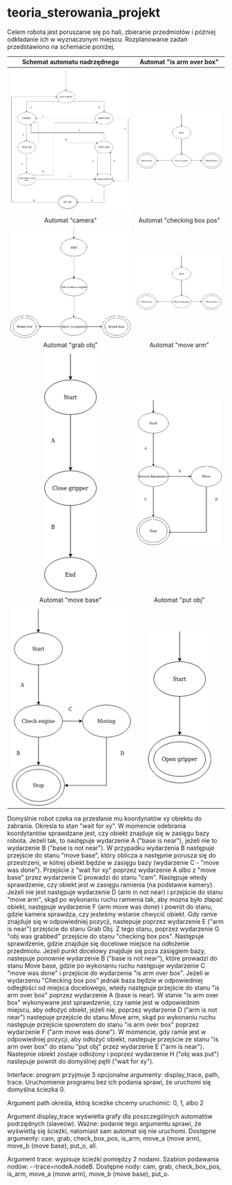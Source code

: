 # teoria_sterowania_projekt


Celem robota jest poruszanie się po hali, zbieranie przedmiotów i później odkładanie ich w wyznaczonym miejscu. Rozplanowanie zadań przedstawiono na schemacie poniżej. 


Schemat automatu nadrzędnego          | Automat "is arm over box"
:-------------------------:|:-------------------------:
![](docs/schemat.png)  |  ![](docs/arm_box)
Automat "camera"          | Automat "checking box pos"
![](docs/camera2)  |  ![](docs/check_base_pose)
Automat "grab obj"        | Automat "move arm"
![](docs/grab_obj)  |  ![](docs/move_arm.png)
Automat "move base"         |  Automat "put obj"
![](docs/move_base.png)  |  ![](docs/open_gripper.png)


Domyślnie robot czeka na przesłanie mu koordynatów xy obiektu do zabrania. Okresla to stan "wait for xy". W momencie odebrania koordytantów sprawdzane jest, czy obiekt znajduje się w zasięgu bazy robota. Jeżeli tak, to następuje wydarzenie A ("base is near"), jeżeli nie to wydarzenie B ("base is not near"). W przypadku wydarzenia B następuje przejście do stanu "move base", który oblicza a następnie porusza się do przestrzeni, w kótrej obiekt będzie w zasięgu bazy (wydarzenie C - "move was done").  Przejście z "wait for xy" poprzez wydarzenie A albo z "move base" przez wydarzenie C prowadzi do stanu "cam". Następuje wtedy sprawdzenie, czy obiekt jest w zasięgu ramienia (na podstawie kamery). Jeżeli nie jest następuje wydarzenie D (arm in not near) i przejście do stanu "move arm", skąd po wykonaniu ruchu ramienia tak, aby mozna było złapać obiekt, następuje wydarzenie F (arm move was done) i powrót do stanu, gdzie kamera sprawdza, czy jesteśmy wstanie chwycić obiekt. Gdy ramie znajduje się w odpowiedniej pozycji, nastepuje poprzez wydarzenie E ("arm is near") przejście do stanu Grab Obj. Z tego stanu, poprzez wydarzenie G "obj was grabbed" przejście do stanu "checking box pos". Następuje sprawdzenie, gdzie znajduje się docelowe miejsce na odłożenie przedmiotu. Jeżeli punkt docelowy znajduje się poza zasięgiem bazy, nastepuje ponownie wydarzenie B ("base is not near"), które prowadzi do stanu Move base, gdzie po wykonaniu ruchu następuje wydarzenie C "move was done" i przejście do wydarzenia "is arm over box". 
Jeżeli w wydarzeniu "Checking box pos" jednak baza będzie w odpowiedniej odległości od miejsca docelowego, wtedy następuje przejście do stanu "is arm over box" poprzez wydarzenie A (base is near). W stanie "is arm over box" wykonywane jest sprawdzenie, czy ramie jest w odpowiednim miejscu, aby odłożyć obiekt, jeżeli nie, poprzez wydarzenie D ("arm is not near") nastepuje przejście do stanu Move arm, skąd po wykonaniu ruchu następuje przejście spowrotem do stanu "is arm over box" poprzez wydarzenie F ("arm move was done"). W momencie, gdy ramie jest w odpowiedniej pozycji, aby odłożyć obiekt, nastepuje przejście ze stanu "is arm over box" do stanu "put obj" przez wydarzenie E ("arm is near"). Nastepnie obiekt zostaje odłożony i poprzez wydarzenie H ("obj was put") nastepuje powrót do domyślnej pętli ("wait for xy").


Interface:
program przyjmuje 3 opcjonalne argumenty: display_trace, path, trace.
Uruchomienie programu bez ich podania sprawi, że uruchomi się domyślna ściezka 0.

Argument path określa, którą ścieżke chcemy uruchomić: 0, 1, albo 2

Argument display_trace wyświetla grafy dla poszczególnych automatów podrzędnych (slaveów). Ważne: podanie tego argumentu sprawi, że wyświetlą się ścieżki, natomiast sam automat się nie uruchomi. Dostępne argumenty: cam, grab, check_box_pos, is_arm, move_a (move arm), move_b (move base), put_o, all. 

Argument trace: wypisuje ścieżki pomiędzy 2 nodami. Szablon podawania nodów: --trace=nodeA.nodeB. Dostępne nody: cam, grab, check_box_pos, is_arm, move_a (move arm), move_b (move base), put_o.
